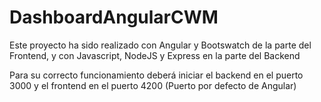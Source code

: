 # DashboardAngularCWM

Este proyecto ha sido realizado con Angular y Bootswatch de la parte del Frontend, y con Javascript, NodeJS y Express en la parte del Backend

Para su correcto funcionamiento deberá iniciar el backend en el puerto 3000 y el frontend en el puerto 4200 (Puerto por defecto de Angular)